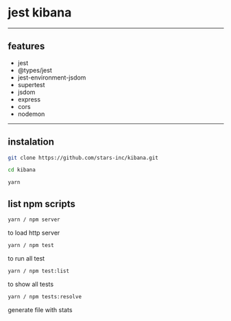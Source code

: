# jest kibana

***

## features
- jest
- @types/jest
- jest-environment-jsdom
- supertest
- jsdom
- express
- cors
- nodemon

***

## instalation
```sh
git clone https://github.com/stars-inc/kibana.git
```
```sh
cd kibana
```
```sh
yarn
```

## list npm scripts 
```sh 
yarn / npm server
``` 
to load http server
```sh
yarn / npm test
```
to run all test
```sh
yarn / npm test:list
``` 
to show all tests 
```sh
yarn / npm tests:resolve
``` 
generate file with stats  